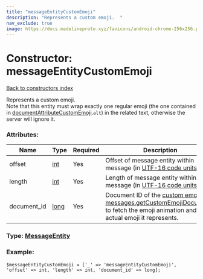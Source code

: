 ```yaml
---
title: "messageEntityCustomEmoji"
description: "Represents a custom emoji.  "
nav_exclude: true
image: https://docs.madelineproto.xyz/favicons/android-chrome-256x256.png
---
```

# Constructor: messageEntityCustomEmoji  
[Back to constructors index](/API_docs/constructors/index.html)



Represents a custom emoji.  
Note that this entity must wrap exactly one regular emoji (the one contained in [documentAttributeCustomEmoji](../constructors/documentAttributeCustomEmoji.html).`alt`) in the related text, otherwise the server will ignore it.

### Attributes:

| Name     |    Type       | Required | Description |
|----------|---------------|----------|-------------|
|offset|[int](/API_docs/types/int.html) | Yes|Offset of message entity within message (in [UTF-16 code units](https://core.telegram.org/api/entities#entity-length))|
|length|[int](/API_docs/types/int.html) | Yes|Length of message entity within message (in [UTF-16 code units](https://core.telegram.org/api/entities#entity-length))|
|document\_id|[long](/API_docs/types/long.html) | Yes|Document ID of the [custom emoji](https://core.telegram.org/api/custom-emoji), use [messages.getCustomEmojiDocuments](../methods/messages.getCustomEmojiDocuments.html) to fetch the emoji animation and the actual emoji it represents.|



### Type: [MessageEntity](/API_docs/types/MessageEntity.html)


### Example:

```
$messageEntityCustomEmoji = ['_' => 'messageEntityCustomEmoji', 'offset' => int, 'length' => int, 'document_id' => long];
```  
